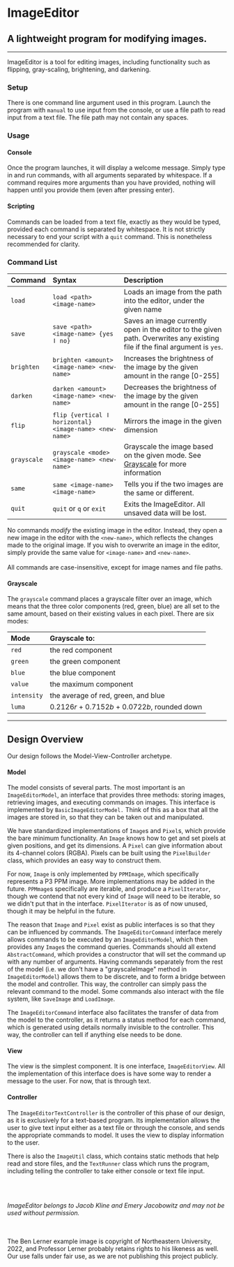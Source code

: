 # ImageEditor

## A lightweight program for modifying images.

---
ImageEditor is a tool for editing images,
including functionality such as flipping, gray-scaling, brightening, and darkening.

### Setup

There is one command line argument used in this program. Launch the program with `manual` to use
input from the console,
or use a file path to read input from a text file. The file path may not contain any spaces.

### Usage

#### Console

Once the program launches, it will display a welcome message. Simply type in and run commands, with
all arguments separated by whitespace.
If a command requires more arguments than you have provided, nothing will happen until you provide
them (even after pressing enter).

#### Scripting

Commands can be loaded from a text file, exactly as they would be typed, provided each command is
separated by whitespace.
It is not strictly necessary to end your script with a `quit` command. This is nonetheless
recommended for clarity.

### Command List

| Command     | Syntax                                                 | Description                                                                                                                 |
|:------------|:-------------------------------------------------------|:----------------------------------------------------------------------------------------------------------------------------|
| `load `     | `load <path> <image-name>`                             | Loads an image from the path into the editor, under the given name                                                          |
| `save`      | `save <path> <image-name> {yes ǀ no}`                  | Saves an image currently open in the editor to the given path. Overwrites any existing file if the final argument is `yes`. |
| `brighten`  | `brighten <amount> <image-name> <new-name>`            | Increases the brightness of the image by the given amount in the range [0-255]                                              |
| `darken`    | `darken <amount> <image-name> <new-name>`              | Decreases the brightness of the image by the given amount in the range [0-255]                                              |
| `flip`      | `flip {vertical ǀ horizontal} <image-name> <new-name>` | Mirrors the image in the given dimension                                                                                    |
| `grayscale` | `grayscale <mode> <image-name> <new-name>`             | Grayscale the image based on the given mode. See [Grayscale](#Grayscale) for more information                               |
| `same`      | `same <image-name> <image-name>`                       | Tells you if the two images are the same or different.                                                                      |
| `quit`      | `quit` or `q` or `exit`                                | Exits the ImageEditor. All unsaved data will be lost.                                                                       |

No commands *modify* the existing image in the editor. Instead, they open a new image in the editor
with the `<new-name>`,
which reflects the changes made to the original image. If you wish to overwrite an image in the
editor, simply provide the same value for `<image-name>` and `<new-name>`.
<br>
<br>
All commands are case-insensitive, except for image names and file paths.

#### Grayscale

The `grayscale` command places a grayscale filter over an image, which means that the three color
components
(red, green, blue) are all set to the same amount, based on their existing values in each pixel.
There are six modes:

| Mode        | Grayscale to:                                   |
|:------------|:------------------------------------------------|
| `red`       | the red component                               |
| `green`     | the green component                             |
| `blue`      | the blue component                              |
| `value`     | the maximum component                           |
| `intensity` | the average of red, green, and blue             |
| `luma`      | 0.2126*r* + 0.7152*b* + 0.0722*b*, rounded down |

---

## Design Overview

Our design follows the Model-View-Controller archetype.

#### Model

The model consists of several parts. The most important is an `ImageEditorModel`, an interface that
provides three methods: storing images, retrieving images, and executing commands on images.
This interface is implemented by `BasicImageEditorModel.` Think of this as a box that all the images
are stored in, so that they can be taken out and manipulated.

We have standardized implementations of `Image`s and `Pixel`s, which provide the bare minimum
functionality.
An `Image` knows how to get and set pixels at given positions, and get its dimensions. A `Pixel` can
give
information about its 4-channel colors (RGBA). Pixels can be built using the `PixelBuilder` class,
which provides an easy way to construct them.

For now, `Image` is only implemented by `PPMImage`, which specifically represents a P3 PPM image.
More implementations may be added in the future. `PPMmage`s specifically are iterable, and produce
a `PixelIterator`,
though we contend that not every kind of `Image` will need to be iterable, so we didn't put that in
the interface.
`PixelIterator` is as of now unused, though it may be helpful in the future.

The reason that `Image` and `Pixel` exist as public interfaces is so that they can be influenced by
commands. The `ImageEditorCommand` interface merely allows commands to be executed by
an `ImageEditorModel`,
which then provides any `Image`s the command queries. Commands should all extend `AbstractCommand`,
which
provides a constructor that will set the command up with any number of arguments. Having commands
separately from the rest of the model (i.e. we don't have a "grayscaleImage" method
in `ImageEditorModel`)
allows them to be discrete, and to form a bridge between the model and controller. This way, the
controller
can simply pass the relevant command to the model. Some commands also interact with the file system,
like `SaveImage` and `LoadImage`.

The `ImageEditorCommand` interface also facilitates the transfer of data from the model to the
controller,
as it returns a status method for each command, which is generated using details normally invisible
to the controller.
This way, the controller can tell if anything else needs to be done.

#### View

The view is the simplest component. It is one interface, `ImageEditorView`. All the implementation
of
this interface does is have some way to render a message to the user. For now, that is through text.

#### Controller

The `ImageEditorTextController` is the controller of this phase of our design, as it is exclusively
for
a text-based program. Its implementation allows the user to give text input either as a text file or
through the console, and sends the appropriate commands to model. It uses the view to display
information to
the user.

There is also the `ImageUtil` class, which contains static methods that help read and store files,
and the `TextRunner` class which runs the program, including telling the controller to take either
console or text file input.

<br>
<br>

*ImageEditor belongs to Jacob Kline and Emery Jacobowitz and may not be used without permission.*

<br>
<br>
The Ben Lerner example image is copyright of Northeastern University, 2022,
and Professor Lerner probably retains rights to his likeness as well. 
Our use falls under fair use, as we are not publishing this project publicly.